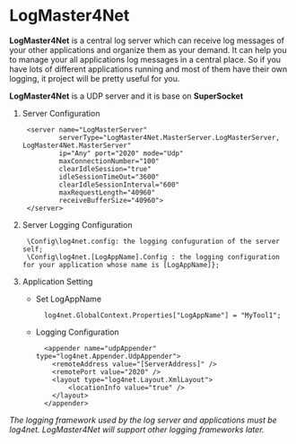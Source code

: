 LogMaster4Net
=============

**LogMaster4Net** is a central log server which can receive log messages of your other applications and organize them as your demand. It can help you to manage your all applications log messages in a central place. So if you have lots of different applications running and most of them have their own logging, it project will be pretty useful for you.

**LogMaster4Net** is a UDP server and it is base on **SuperSocket**


1. Server Configuration

		<server name="LogMasterServer"
	            serverType="LogMaster4Net.MasterServer.LogMasterServer, LogMaster4Net.MasterServer"
	            ip="Any" port="2020" mode="Udp"
	            maxConnectionNumber="100"
				clearIdleSession="true"
				idleSessionTimeOut="3600"
				clearIdleSessionInterval="600"
				maxRequestLength="40960"
                receiveBufferSize="40960">
	    </server>

2. Server Logging Configuration

		\Config\log4net.config: the logging confuguration of the server self;
		\Config\log4net.[LogAppName].Config : the logging configuration for your application whose name is [LogAppName]};

3. Application Setting
	- Set LogAppName

			log4net.GlobalContext.Properties["LogAppName"] = "MyTool1";

	- Logging Configuration
	
			<appender name="udpAppender" type="log4net.Appender.UdpAppender">
		      <remoteAddress value="[ServerAddress]" />
		      <remotePort value="2020" />
		      <layout type="log4net.Layout.XmlLayout">
		          <locationInfo value="true" />
		      </layout>
		    </appender>



*The logging framework used by the log server and applications must be log4net. LogMaster4Net will support other logging frameworks later.*
